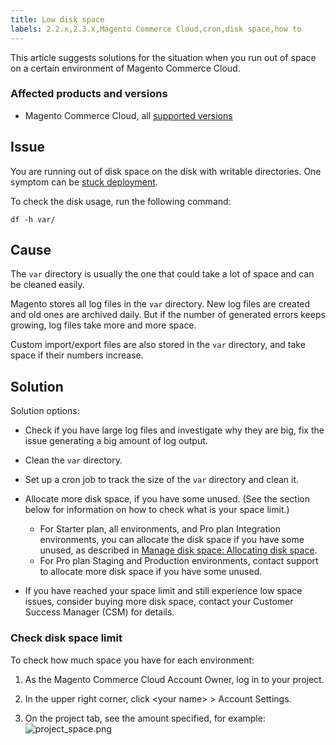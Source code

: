 ```yaml
---
title: Low disk space
labels: 2.2.x,2.3.x,Magento Commerce Cloud,cron,disk space,how to
---
```


This article suggests solutions for the situation when you run out of space on a certain environment of Magento Commerce Cloud.

### Affected products and versions

* Magento Commerce Cloud, all [supported versions](https://magento.com/sites/default/files/magento-software-lifecycle-policy.pdf)

## Issue

You are running out of disk space on the disk with writable directories. One symptom can be [stuck deployment](https://support.magento.com/hc/en-us/articles/360030662992). 

To check the disk usage, run the following command:

<pre><code class="language-bash">df -h var/
</code></pre>

## Cause

The `` var `` directory is usually the one that could take a lot of space and can be cleaned easily. 

Magento stores all log files in the `` var `` directory. New log files are created and old ones are archived daily. But if the number of generated errors keeps growing, log files take more and more space.  

Custom import/export files are also stored in the `` var `` directory, and take space if their numbers increase. 

## Solution 

Solution options:

* Check if you have large log files and investigate why they are big, fix the issue generating a big amount of log output.
* Clean the `` var `` directory.
    
    
* Set up a cron job to track the size of the `` var `` directory and clean it.
* Allocate more disk space, if you have some unused. (See the section below for information on how to check what is your space limit.)
    
    * For Starter plan, all environments, and Pro plan Integration environments, you can allocate the disk space if you have some unused, as described in [Manage disk space: Allocating disk space](https://devdocs.magento.com/guides/v2.3/cloud/project/manage-disk-space.html#application-disk-space). 
    * For Pro plan Staging and Production environments, contact support to allocate more disk space if you have some unused. 
    
    
    
* If you have reached your space limit and still experience low space issues, consider buying more disk space, contact your Customer Success Manager (CSM) for details.

### Check disk space limit

To check how much space you have for each environment:

1. As the Magento Commerce Cloud Account Owner, log in to your project.
    
    
1. In the upper right corner, click &lt;your name> > Account Settings.
    
    
1. On the project tab, see the amount specified, for example:  
    ![project_space.png](https://support.magento.com/hc/article_attachments/360045010711/project_space.png)

 